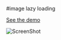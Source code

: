 #image lazy loading

[See the demo](http://code.shkolovy.com/img-lazy-load)

![ScreenShot](https://raw.github.com/artemdude/image-lazy-loading/master/screenshots/ill.png)
